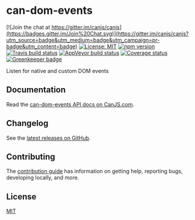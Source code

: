 # can-dom-events

[![Join the chat at https://gitter.im/canjs/canjs](https://badges.gitter.im/Join%20Chat.svg)](https://gitter.im/canjs/canjs?utm_source=badge&utm_medium=badge&utm_campaign=pr-badge&utm_content=badge)
[![License: MIT](https://img.shields.io/badge/License-MIT-blue.svg)](https://github.com/canjs/can-dom-events/blob/master/LICENSE)
[![npm version](https://badge.fury.io/js/can-dom-events.svg)](https://www.npmjs.com/package/can-dom-events)
[![Travis build status](https://travis-ci.org/canjs/can-dom-events.svg?branch=master)](https://travis-ci.org/canjs/can-dom-events)
[![AppVeyor build status](https://ci.appveyor.com/api/projects/status/github/canjs/can-dom-events?branch=master&svg=true)](https://ci.appveyor.com/project/matthewp/can-dom-events)
[![Coverage status](https://coveralls.io/repos/github/canjs/can-dom-events/badge.svg?branch=master)](https://coveralls.io/github/canjs/can-dom-events?branch=master)
[![Greenkeeper badge](https://badges.greenkeeper.io/canjs/can-dom-events.svg)](https://greenkeeper.io/)

Listen for native and custom DOM events

## Documentation

Read the [can-dom-events API docs on CanJS.com](https://canjs.com/doc/can-dom-events.html).

## Changelog

See the [latest releases on GitHub](https://github.com/canjs/can-dom-events/releases).

## Contributing

The [contribution guide](https://github.com/canjs/can-dom-events/blob/master/CONTRIBUTING.md) has information on getting help, reporting bugs, developing locally, and more.

## License

[MIT](https://github.com/canjs/can-dom-events/blob/master/LICENSE)

